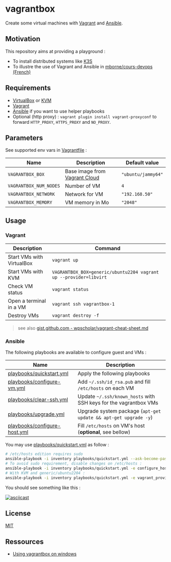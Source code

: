 # vagrantbox

Create some virtual machines with [Vagrant](https://developer.hashicorp.com/vagrant) and [Ansible](https://docs.ansible.com/).

## Motivation

This repository aims at providing a playground :

* To install distributed systems like [K3S](https://github.com/mborne/k3s-deploy#k3s-deploy)
* To illustre the use of Vagrant and Ansible in [mborne/cours-devops (French)](https://github.com/mborne/cours-devops#readme) 

## Requirements

* [VirtualBox](https://www.virtualbox.org/wiki/Downloads) or [KVM](https://github.com/mborne/toolbox/tree/master/kvm#readme)
* [Vagrant](https://developer.hashicorp.com/vagrant/install)
* [Ansible](https://docs.ansible.com/ansible/latest/installation_guide/installation_distros.html#installing-ansible-on-ubuntu) if you want to use helper playbooks
* Optional (http proxy) : `vagrant plugin install vagrant-proxyconf` to forward `HTTP_PROXY`, `HTTPS_PROXY` and `NO_PROXY`.

## Parameters

See supported env vars in [Vagrantfile](Vagrantfile) :

| Name                   | Description                                                             | Default value      |
| ---------------------- | ----------------------------------------------------------------------- | ------------------ |
| `VAGRANTBOX_BOX`       | Base image from [Vagrant Cloud](https://app.vagrantup.com/boxes/search) | `"ubuntu/jammy64"` |
| `VAGRANTBOX_NUM_NODES` | Number of VM                                                            | `4`                |
| `VAGRANTBOX_NETWORK`   | Network for VM                                                          | `"192.168.50"`     |
| `VAGRANTBOX_MEMORY`    | VM memory in Mo                                                         | `"2048"`           |

## Usage

### Vagrant

| Description               | Command                                                           |
| ------------------------- | ----------------------------------------------------------------- |
| Start VMs with VirtualBox | `vagrant up`                                                      |
| Start VMs with KVM        | `VAGRANTBOX_BOX=generic/ubuntu2204 vagrant up --provider=libvirt` |
| Check VM status           | `vagrant status`                                                  |
| Open a terminal in a VM   | `vagrant ssh vagrantbox-1`                                        |
| Destroy VMs               | `vagrant destroy -f`                                              |

> see also [gist.github.com - wpscholar/vagrant-cheat-sheet.md](https://gist.github.com/wpscholar/a49594e2e2b918f4d0c4#file-vagrant-cheat-sheet-md)

### Ansible 

The following playbooks are available to configure guest and VMs :

| Name                                                         | Description                                                      |
| ------------------------------------------------------------ | ---------------------------------------------------------------- |
| [playbooks/quickstart.yml](playbooks/quickstart.yml)         | Apply the following playbooks                                    |
| [playbooks/configure-vm.yml](playbooks/configure-vm.yml)     | Add `~/.ssh/id_rsa.pub` and fill `/etc/hosts` on each VM         |
| [playbooks/clear-ssh.yml](playbooks/clear-ssh.yml)           | Update `~/.ssh/known_hosts` with SSH keys for the vagrantbox VMs |
| [playbooks/upgrade.yml](playbooks/upgrade.yml)               | Upgrade system package (`apt-get update && apt-get upgrade -y`)  |
| [playbooks/configure-host.yml](playbooks/configure-host.yml) | Fill `/etc/hosts` on VM's host (**optional**, see bellow)        |

You may use [playbooks/quickstart.yml](playbooks/quick-start.yml) as follow :

```bash
# /etc/hosts edition requires sudo
ansible-playbook -i inventory playbooks/quickstart.yml --ask-become-pass
# To avoid sudo requirement, disable changes on /etc/hosts :
ansible-playbook -i inventory playbooks/quickstart.yml -e configure_host_enabled=false
# With KVM and generic/ubuntu2204 :
ansible-playbook -i inventory playbooks/quickstart.yml -e vagrant_provider=libvirt -e ansible_ssh_pass=vagrant --ask-become-pass
```

You should see something like this :

[![asciicast](https://asciinema.org/a/664079.svg)](https://asciinema.org/a/664079)


## License

[MIT](LICENSE)

## Ressources

* [Using vagrantbox on windows](docs/windows.md)

